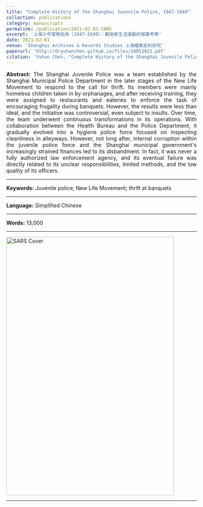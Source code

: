```yaml
---
title: "Complete History of the Shanghai Juvenile Police, 1947-1949"
collection: publications
category: manuscripts
permalink: /publication/2021-02-01-SARS
excerpt: '上海少年警察始末（1947—1949）：戰後新生活運動的個案考察'
date: 2021-02-01
venue: 'Shanghai Archives & Records Studies 上海檔案史料研究'
paperurl: 'http://dryuhanchen.github.io/files/SARS2021.pdf'
citation: 'Yuhan Chen, "Complete History of the Shanghai Juvenile Police, 1947-1949," <i>Shanghai Archives & Records Studies</i>, No.25 (2021), pp.82-96.'
---
```


<div style="text-align: justify; text-justify: inter-word;">
<b>Abstract:</b> The Shanghai Juvenile Police was a team established by the Shanghai Municipal Police Department in the later stages of the New Life Movement to respond to the call for thrift. Its members were mainly homeless children taken in by orphanages, and after receiving training, they were assigned to restaurants and eateries to enforce the task of encouraging frugality during banquets. However, the results were less than ideal, and the initiative was controversial, even subject to insults. Over time, the team underwent continuous transformations in its operations. With collaboration between the Health Bureau and the Police Department, it gradually evolved into a hygiene police force focused on inspecting cleanliness in alleyways. However, not long after, internal corruption within the juvenile police force and the Shanghai municipal government's increasingly strained finances led to its disbandment. In fact, it was never a fully authorized law enforcement agency, and its eventual failure was directly related to its unclear responsibilities, limited methods, and the low quality of its officers.
</div>

---
<b>Keywords:</b> Juvenile police; New Life Movement; thrift at banquets

---
<b>Language:</b> Simplified Chinese

---
<b>Words:</b> 13,000

---
<img src="/images/SARS2021.png" alt="SARS Cover" width="444" height="683">

---
